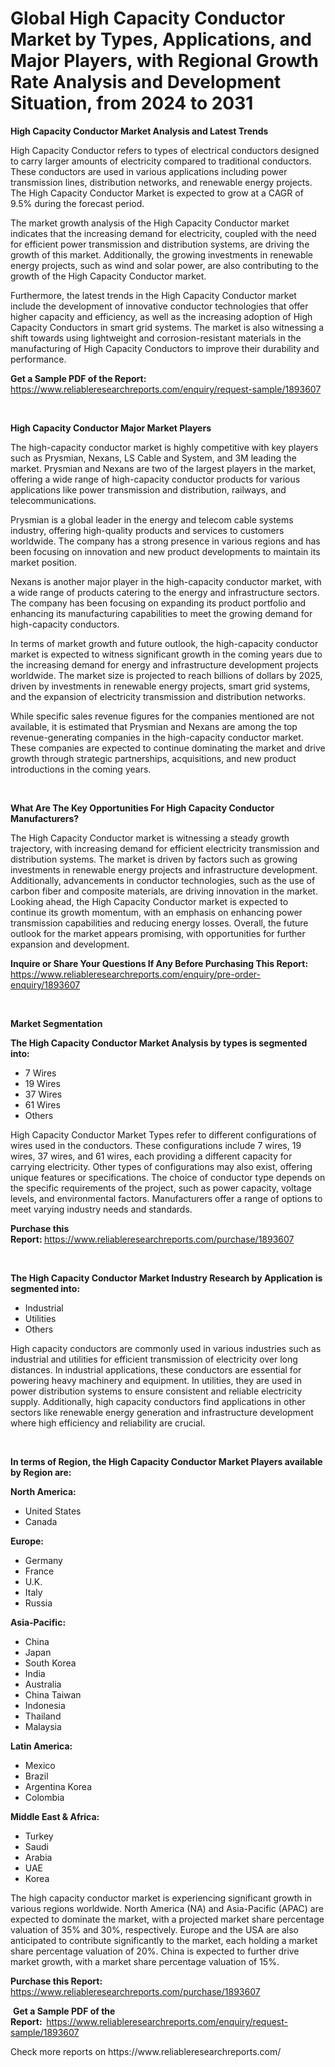 <p><h1>Global High Capacity Conductor Market by Types, Applications, and Major Players, with Regional Growth Rate Analysis and Development Situation, from 2024 to 2031</h1></p><p><strong>High Capacity Conductor Market Analysis and Latest Trends</strong></p>
<p><p>High Capacity Conductor refers to types of electrical conductors designed to carry larger amounts of electricity compared to traditional conductors. These conductors are used in various applications including power transmission lines, distribution networks, and renewable energy projects. The High Capacity Conductor Market is expected to grow at a CAGR of 9.5% during the forecast period.</p><p>The market growth analysis of the High Capacity Conductor market indicates that the increasing demand for electricity, coupled with the need for efficient power transmission and distribution systems, are driving the growth of this market. Additionally, the growing investments in renewable energy projects, such as wind and solar power, are also contributing to the growth of the High Capacity Conductor market.</p><p>Furthermore, the latest trends in the High Capacity Conductor market include the development of innovative conductor technologies that offer higher capacity and efficiency, as well as the increasing adoption of High Capacity Conductors in smart grid systems. The market is also witnessing a shift towards using lightweight and corrosion-resistant materials in the manufacturing of High Capacity Conductors to improve their durability and performance.</p></p>
<p><strong>Get a Sample PDF of the Report:&nbsp;</strong> <a href="https://www.reliableresearchreports.com/enquiry/request-sample/1893607">https://www.reliableresearchreports.com/enquiry/request-sample/1893607</a></p>
<p>&nbsp;</p>
<p><strong>High Capacity Conductor Major Market Players</strong></p>
<p><p>The high-capacity conductor market is highly competitive with key players such as Prysmian, Nexans, LS Cable and System, and 3M leading the market. Prysmian and Nexans are two of the largest players in the market, offering a wide range of high-capacity conductor products for various applications like power transmission and distribution, railways, and telecommunications.</p><p>Prysmian is a global leader in the energy and telecom cable systems industry, offering high-quality products and services to customers worldwide. The company has a strong presence in various regions and has been focusing on innovation and new product developments to maintain its market position.</p><p>Nexans is another major player in the high-capacity conductor market, with a wide range of products catering to the energy and infrastructure sectors. The company has been focusing on expanding its product portfolio and enhancing its manufacturing capabilities to meet the growing demand for high-capacity conductors.</p><p>In terms of market growth and future outlook, the high-capacity conductor market is expected to witness significant growth in the coming years due to the increasing demand for energy and infrastructure development projects worldwide. The market size is projected to reach billions of dollars by 2025, driven by investments in renewable energy projects, smart grid systems, and the expansion of electricity transmission and distribution networks.</p><p>While specific sales revenue figures for the companies mentioned are not available, it is estimated that Prysmian and Nexans are among the top revenue-generating companies in the high-capacity conductor market. These companies are expected to continue dominating the market and drive growth through strategic partnerships, acquisitions, and new product introductions in the coming years.</p></p>
<p>&nbsp;</p>
<p><strong>What Are The Key Opportunities For High Capacity Conductor Manufacturers?</strong></p>
<p><p>The High Capacity Conductor market is witnessing a steady growth trajectory, with increasing demand for efficient electricity transmission and distribution systems. The market is driven by factors such as growing investments in renewable energy projects and infrastructure development. Additionally, advancements in conductor technologies, such as the use of carbon fiber and composite materials, are driving innovation in the market. Looking ahead, the High Capacity Conductor market is expected to continue its growth momentum, with an emphasis on enhancing power transmission capabilities and reducing energy losses. Overall, the future outlook for the market appears promising, with opportunities for further expansion and development.</p></p>
<p><strong>Inquire or Share Your Questions If Any Before Purchasing This Report:</strong> <a href="https://www.reliableresearchreports.com/enquiry/pre-order-enquiry/1893607">https://www.reliableresearchreports.com/enquiry/pre-order-enquiry/1893607</a></p>
<p>&nbsp;</p>
<p><strong>Market Segmentation</strong></p>
<p><strong>The High Capacity Conductor Market Analysis by types is segmented into:</strong></p>
<p><ul><li>7 Wires</li><li>19 Wires</li><li>37 Wires</li><li>61 Wires</li><li>Others</li></ul></p>
<p><p>High Capacity Conductor Market Types refer to different configurations of wires used in the conductors. These configurations include 7 wires, 19 wires, 37 wires, and 61 wires, each providing a different capacity for carrying electricity. Other types of configurations may also exist, offering unique features or specifications. The choice of conductor type depends on the specific requirements of the project, such as power capacity, voltage levels, and environmental factors. Manufacturers offer a range of options to meet varying industry needs and standards.</p></p>
<p><strong>Purchase this Report:&nbsp;</strong><a href="https://www.reliableresearchreports.com/purchase/1893607">https://www.reliableresearchreports.com/purchase/1893607</a></p>
<p>&nbsp;</p>
<p><strong>The High Capacity Conductor Market Industry Research by Application is segmented into:</strong></p>
<p><ul><li>Industrial</li><li>Utilities</li><li>Others</li></ul></p>
<p><p>High capacity conductors are commonly used in various industries such as industrial and utilities for efficient transmission of electricity over long distances. In industrial applications, these conductors are essential for powering heavy machinery and equipment. In utilities, they are used in power distribution systems to ensure consistent and reliable electricity supply. Additionally, high capacity conductors find applications in other sectors like renewable energy generation and infrastructure development where high efficiency and reliability are crucial.</p></p>
<p>&nbsp;</p>
<p><strong>In terms of Region, the High Capacity Conductor Market Players available by Region are:</strong></p>
<p>
    <p> <strong> North America: </strong>
        <ul>
            <li>United States</li>
            <li>Canada</li>
        </ul>
        </p> 
    <p> <strong> Europe: </strong>
        <ul>
            <li>Germany</li>
            <li>France</li>
            <li>U.K.</li>
            <li>Italy</li>
            <li>Russia</li>
        </ul>
        </p> 
    <p> <strong> Asia-Pacific: </strong>
        <ul>
            <li>China</li>
            <li>Japan</li>
            <li>South Korea</li>
            <li>India</li>
            <li>Australia</li>
            <li>China Taiwan</li>
            <li>Indonesia</li>
            <li>Thailand</li>
            <li>Malaysia</li>
        </ul>
        </p> 
    <p> <strong> Latin America: </strong>
        <ul>
            <li>Mexico</li>
            <li>Brazil</li>
            <li>Argentina Korea</li>
            <li>Colombia</li>
        </ul>
        </p> 
    <p> <strong> Middle East & Africa: </strong>
        <ul>
            <li>Turkey</li>
            <li>Saudi</li>
            <li>Arabia</li>
            <li>UAE</li>
            <li>Korea</li>
        </ul>
    </p>
    </p>
<p><p>The high capacity conductor market is experiencing significant growth in various regions worldwide. North America (NA) and Asia-Pacific (APAC) are expected to dominate the market, with a projected market share percentage valuation of 35% and 30%, respectively. Europe and the USA are also anticipated to contribute significantly to the market, each holding a market share percentage valuation of 20%. China is expected to further drive market growth, with a market share percentage valuation of 15%.</p></p>
<p><strong>Purchase this Report: </strong><a href="https://www.reliableresearchreports.com/purchase/1893607">https://www.reliableresearchreports.com/purchase/1893607</a></p>
<p>&nbsp;<strong>Get a Sample PDF of the Report:&nbsp;&nbsp;</strong><a href="https://www.reliableresearchreports.com/enquiry/request-sample/1893607">https://www.reliableresearchreports.com/enquiry/request-sample/1893607</a></p>
<p><strong></strong></p>
<p>Check more reports on https://www.reliableresearchreports.com/</p>